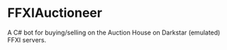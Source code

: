 # FFXIAuctioneer
A C# bot for buying/selling on the Auction House on Darkstar (emulated) FFXI servers.
